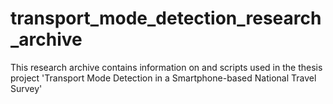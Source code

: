 # transport_mode_detection_research_archive
This research archive contains information on and scripts used in the thesis project 'Transport Mode Detection in a Smartphone-based National Travel Survey'
